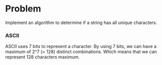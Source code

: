 # Problem

Implement an algorithm to determine if a string has all unique characters.

### ASCII

ASCII uses 7 bits to represent a character. By using 7 bits, we can have a
maximum of 2^7 (= 128) distinct combinations. Which means that we can represent
128 characters maximum.
